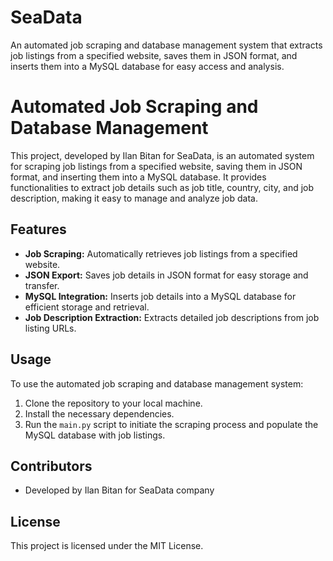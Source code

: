 # SeaData
An automated job scraping and database management system that extracts job listings from a specified website, saves them in JSON format, and inserts them into a MySQL database for easy access and analysis.

# Automated Job Scraping and Database Management

This project, developed by Ilan Bitan for SeaData, is an automated system for scraping job listings from a specified website, saving them in JSON format, and inserting them into a MySQL database. It provides functionalities to extract job details such as job title, country, city, and job description, making it easy to manage and analyze job data.

## Features

- **Job Scraping:** Automatically retrieves job listings from a specified website.
- **JSON Export:** Saves job details in JSON format for easy storage and transfer.
- **MySQL Integration:** Inserts job details into a MySQL database for efficient storage and retrieval.
- **Job Description Extraction:** Extracts detailed job descriptions from job listing URLs.

## Usage

To use the automated job scraping and database management system:

1. Clone the repository to your local machine.
2. Install the necessary dependencies.
3. Run the `main.py` script to initiate the scraping process and populate the MySQL database with job listings.

## Contributors

- Developed by Ilan Bitan for SeaData company

## License

This project is licensed under the MIT License.
